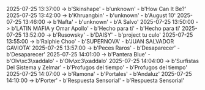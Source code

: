 2025-07-25 13:37:00 -> b'Skinshape' - b'unknown' - b'How Can It Be?'
2025-07-25 13:42:00 -> b'Khruangbin' - b'unknown' - b'August 10'
2025-07-25 13:46:00 -> b'Nafta' - b'unknown' - b'A Salvo'
2025-07-25 13:50:00 -> b'LATIN MAFIA y Omar Apollo' - b'Hecho para ti' - b'Hecho para ti'
2025-07-25 13:52:00 -> b'Rusowsky' - b'DAISY' - b'project tu culo'
2025-07-25 13:55:00 -> b'Ralphie Choo' - b'SUPERNOVA' - b'JUAN SALVADOR GAVIOTA'
2025-07-25 13:57:00 -> b'Peces Raros' - b'Desaparecer' - b'Desaparecer'
2025-07-25 14:01:00 -> b'Pantera Blue' - b'Olv\xc3\xaddalo' - b'Olv\xc3\xaddalo'
2025-07-25 14:04:00 -> b'Surfistas Del Sistema y Zelmar' - b'Profugos del tiempo' - b'Profugos del tiempo'
2025-07-25 14:07:00 -> b'Ramona' - b'Portales' - b'Andaluz'
2025-07-25 14:10:00 -> b'Porter' - b'Respuesta Sensorial' - b'Respuesta Sensorial'
